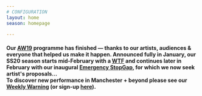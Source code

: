 ```yaml
---
# CONFIGURATION
layout: home
season: homepage

---
```

#### Our [AW19](/current/2019-autumnwinter) programme has finished — thanks to our artists, audiences & everyone that helped us make it happen. Announced fully in January, our SS20 season starts mid-February with a <a href="http://thelowry.com/about-us/festivals-projects/take-a-risk/wtf-wednesday" target="_blank">WTF</a> and continues later in February with our inaugural [Emergency StopGap](/hab/emergency), for which we now seek artist's proposals…<br>To discover new performance in Manchester + beyond please see our <a href="http://wordofwarning.posthaven.com" target="_blank">Weekly Warning</a> (or sign-up <a href="http://eepurl.com/i_Odb" target="_blank">here</a>).
